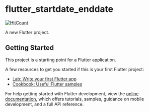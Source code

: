 # flutter_startdate_enddate

[![HitCount](https://hits.dwyl.com/offlineprogrammer/flutter_startdate_enddate.svg?style=flat-square&show=unique)](http://hits.dwyl.com/offlineprogrammer/flutter_startdate_enddate)

A new Flutter project.

## Getting Started

This project is a starting point for a Flutter application.

A few resources to get you started if this is your first Flutter project:

- [Lab: Write your first Flutter app](https://docs.flutter.dev/get-started/codelab)
- [Cookbook: Useful Flutter samples](https://docs.flutter.dev/cookbook)

For help getting started with Flutter development, view the
[online documentation](https://docs.flutter.dev/), which offers tutorials,
samples, guidance on mobile development, and a full API reference.
